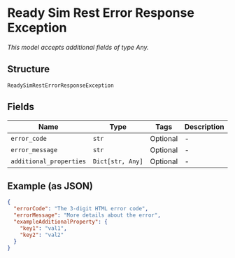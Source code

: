 
# Ready Sim Rest Error Response Exception

*This model accepts additional fields of type Any.*

## Structure

`ReadySimRestErrorResponseException`

## Fields

| Name | Type | Tags | Description |
|  --- | --- | --- | --- |
| `error_code` | `str` | Optional | - |
| `error_message` | `str` | Optional | - |
| `additional_properties` | `Dict[str, Any]` | Optional | - |

## Example (as JSON)

```json
{
  "errorCode": "The 3-digit HTML error code",
  "errorMessage": "More details about the error",
  "exampleAdditionalProperty": {
    "key1": "val1",
    "key2": "val2"
  }
}
```

